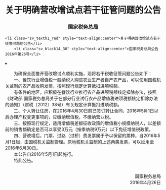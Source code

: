 # 关于明确营改增试点若干征管问题的公告

### <p style="text-align:center" color="#06c"   text-dec oration="none" >国家税务总局</p>
    <li class="sv_texth1_red" style="text-align:center">关于明确营改增试点若干征管问题的公告</li>
        <li class="sv_black14_30" style="text-align:center">国家税务总局公告2016年第26号</li>
   <li class="sv_texth3" id="tax_content">           <p>　　为确保全面推开营改增试点顺利实施，现将若干税收征管问题公告如下： <br>　　一、餐饮行业增值税一般纳税人购进农业生产者自产农产品，可以使用国税机关监制的农产品收购发票，按照现行规定计算抵扣进项税额。<br>　　有条件的地区，应积极在餐饮行业推行农产品进项税额核定扣除办法，按照《财政部 国家税务总局关于在部分行业试行农产品增值税进项税额核定扣除办法的通知》（财税〔2012〕38号）有关规定计算抵扣进项税额。<br>　　二、个人转让住房，在2016年4月30日前已签订转让合同，2016年5月1日以后办理产权变更事项的，应缴纳增值税，不缴纳营业税。<br>　　三、按照现行规定，适用增值税差额征收政策的增值税小规模纳税人，以差额前的销售额确定是否可以享受3万元（按季纳税9万元）以下免征增值税政策。<br>　　四、营改增后，门票、过路（过桥）费发票属于予以保留的票种，自2016年5月1日起，由国税机关监制管理。原地税机关监制的上述两类发票，可以延用至2016年6月30日。<br>　　本公告自2016年5月1日起施行。<br>　　特此公告。<br> </p><p style="text-align: right"><br>国家税务总局<br>2016年4月26日<br> </p>